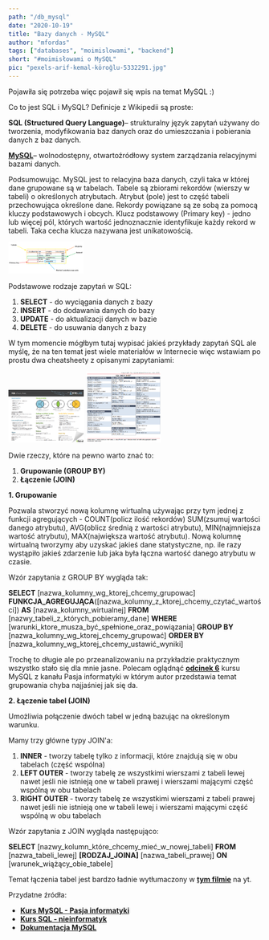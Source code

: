 ```yaml
--- 
path: "/db_mysql"
date: "2020-10-19"
title: "Bazy danych - MySQL"
author: "mfordas"
tags: ["databases", "moimislowami", "backend"]
short: "#moimisłowami o MySQL"
pic: "pexels-arif-kemal-köroğlu-5332291.jpg"
---
```


  <div>
                        <p>Pojawiła się potrzeba więc pojawił się wpis na temat MySQL :)</p>
                        <p>Co to jest SQL i MySQL? Definicje z Wikipedii są proste:</p>
                           <p><b>SQL (Structured Query Language)</b>– strukturalny język zapytań używany do tworzenia, modyfikowania baz danych oraz do umieszczania i pobierania danych z baz danych.</p>
                           <p><a
                                        href="https://dev.mysql.com/"
                                        target="_blank"><b>MySQL</b></a>– wolnodostępny, otwartoźródłowy system zarządzania relacyjnymi bazami danych.</p>
                                 <p>Podsumowując. MySQL jest to relacyjna baza danych, czyli taka w której dane grupowane są w tabelach. Tabele są zbiorami rekordów (wierszy w tabeli) o określonych atrybutach. Atrybut (pole) jest to część tabeli przechowująca określone dane. Rekordy powiązane są ze sobą za pomocą kluczy podstawowych i obcych. Klucz podstawowy (Primary key) - jedno lub więcej pól, których wartość jednoznacznie identyfikuje każdy rekord w tabeli. Taka cecha klucza nazywana jest unikatowością.</p>
                                  <img src="../../../images/coding/tabela.png" style="width:150px"/>
                                   <p>Podstawowe rodzaje zapytań w SQL:</p>
                                        <p>
                                    <ol>
                                        <li><b>SELECT</b> - do wyciągania danych z bazy</li>
                                        <li><b>INSERT</b> - do dodawania danych do bazy</li>
                                        <li><b>UPDATE</b> - do aktualizacji danych w bazie</li>
                                        <li><b>DELETE</b> - do usuwania danych z bazy </li>
                                    </ol>
                                </p>
                                <p>W tym momencie mógłbym tutaj wypisać jakieś przykłady zapytań SQL ale myślę, że na ten temat jest wiele materiałów w Internecie więc wstawiam po prostu dwa cheatsheety z opisanymi zapytaniami:</p>
                                <a href="https://ugoproto.github.io/ugodoc/pdf/zt_sql_cheat_sheet.pdf"
                                        target="_blank"><img src="../../../images/coding/sqlcheatsheet_2.png" style="width:150px"/></a>
                                  <a href="https://ugoproto.github.io/ugodoc/pdf/SQL-Cheatsheet-2.pdf"
                                        target="_blank"><img src="../../../images/coding/sqlcheatsheet_1.png" style="width:150px"/></a>
                                <p>Dwie rzeczy, które na pewno warto znać to:
                                    <ol>
                                        <li><b>Grupowanie (GROUP BY)</b></li>
                                        <li><b>Łączenie (JOIN)</b></li>
                                    </ol>
                                </p>
                                <p><b>1. Grupowanie</b></p>
                                <p>
                                Pozwala stworzyć nową kolumnę wirtualną używając przy tym jednej z funkcji agregujących - COUNT(policz ilość rekordów) SUM(zsumuj wartości danego atrybutu), AVG(oblicz średnią z wartości atrybutu), MIN(najmniejsza wartość atrybutu), MAX(największa wartość atrybutu). Nową kolumnę wirtualną tworzymy aby uzyskać jakieś dane statystyczne, np. ile razy wystąpiło jakieś zdarzenie lub jaka była łączna wartość danego atrybutu w czasie.</p>
                                <p>Wzór zapytania z GROUP BY wygląda tak:</p>
                                <p class="code">
<b>SELECT</b> [nazwa_kolumny_wg_ktorej_chcemy_grupowac] <b>FUNKCJA_AGREGUJĄCA</b>([nazwa_kolumny_z_ktorej_chcemy_czytać_wartości]) <b>AS</b> [nazwa_kolumny_wirtualnej] <b>FROM</b> [nazwy_tabeli_z_których_pobieramy_dane] <b>WHERE</b> [warunki_ktore_musza_być_spełnione_oraz_powiązania] <b>GROUP BY</b> [nazwa_kolumny_wg_ktorej_chcemy_grupować] <b>ORDER BY</b> [nazwa_kolumny_wg_ktorej_chcemy_ustawić_wyniki]
</p>
<p>
Trochę to długie ale po przeanalizowaniu na przykładzie praktycznym wszystko stało się dla mnie jasne. Polecam oglądnąć <a href="https://www.youtube.com/watch?v=lyE03M2GLA0" target="_blank"><b>odcinek 6</b></a> kursu MySQL z kanału Pasja informatyki w którym autor przedstawia temat grupowania chyba najjaśniej jak się da.
                                </p>
                                <p><b>2. Łączenie tabel (JOIN)</b></p>
                                <p>
                                Umożliwia połączenie dwóch tabel w jedną bazując na określonym warunku.</p>
                                <p>
                                   Mamy trzy główne typy JOIN'a:
                                    <ol>
                                        <li><b>INNER</b> - tworzy tabelę tylko z informacji, które znajdują się w obu tabelach (część wspólna)</li>
                                        <li><b>LEFT OUTER</b> - tworzy tabelę ze wszystkimi wierszami z tabeli lewej nawet jeśli nie istnieją one w tabeli prawej i wierszami mającymi część wspólną w obu tabelach</li>
                                        <li><b>RIGHT OUTER</b> - tworzy tabelę ze wszystkimi wierszami z tabeli prawej nawet jeśli nie istnieją one w tabeli lewej i wierszami mającymi część wspólną w obu tabelach</li>
                                    </ol>
                                </p>
                                <p>Wzór zapytania z  JOIN wygląda następująco:</p>
                                <p class="code">
<b>SELECT</b> [nazwy_kolumn_które_chcemy_mieć_w_nowej_tabeli] <b>FROM</b> [nazwa_tabeli_lewej] <b>[RODZAJ_JOINA]</b> [nazwa_tabeli_prawej] <b>ON</b> [warunek_wiążący_obie_tabele]
</p>
<p>
Temat łączenia tabel jest bardzo ładnie wytłumaczony w <a href="https://www.youtube.com/watch?v=9yeOJ0ZMUYw" target="_blank"><b>tym filmie</b></a> na yt.</p>
                                 <p>
                                     Przydatne źródła:
                                    <ul>
                                        <li><a
                                        href="https://www.youtube.com/watch?v=99JAI24Zd24&list=PLOYHgt8dIdoymv-Wzvs8M-OsKFD31VTVZ"
                                        target="_blank"><b>Kurs MySQL - Pasja informatyki</b></a></li>
                                        <li><a
                                        href="https://www.youtube.com/watch?v=t6BQoPoi2UI&list=PL8g9gILZp1OJpjlu7AuR9Ysu4z5Rff_AQ&index=1"
                                        target="_blank"><b>Kurs SQL - nieinformatyk</b></a></li>
                                        <li><a
                                        href="https://dev.mysql.com/doc/"
                                        target="_blank"><b>Dokumentacja MySQL</b></a></li>
                                    </ul>
                                </p>
                        </div>